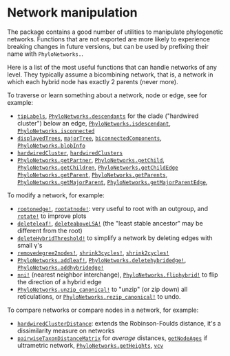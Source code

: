 # Network manipulation

The package contains a good number of utilities to manipulate phylogenetic
networks. Functions that are not exported are more likely to experience
breaking changes in future versions, but can be used by prefixing their
name with `PhyloNetworks.`.

Here is a list of the most useful functions that can handle networks of any level.
They typically assume a bicombining network, that is, a network in which
each hybrid node has exactly 2 parents (never more).

To traverse or learn something about a network, node or edge, see for example:
- [`tipLabels`](@ref),
  [`PhyloNetworks.descendants`](@ref) for the clade ("hardwired cluster") below an edge,
  [`PhyloNetworks.isdescendant`](@ref),
  [`PhyloNetworks.isconnected`](@ref)
- [`displayedTrees`](@ref), [`majorTree`](@ref),
  [`biconnectedComponents`](@ref), [`PhyloNetworks.blobInfo`](@ref)
- [`hardwiredCluster`](@ref), [`hardwiredClusters`](@ref)
- [`PhyloNetworks.getPartner`](@ref),
  [`PhyloNetworks.getChild`](@ref), [`PhyloNetworks.getChildren`](@ref), [`PhyloNetworks.getChildEdge`](@ref)
  [`PhyloNetworks.getParent`](@ref), [`PhyloNetworks.getParents`](@ref),
  [`PhyloNetworks.getMajorParent`](@ref), [`PhyloNetworks.getMajorParentEdge`](@ref),

To modify a network, for example:
- [`rootonedge!`](@ref), [`rootatnode!`](@ref):
  very useful to root with an outgroup, and [`rotate!`](@ref) to improve plots
- [`deleteleaf!`](@ref),
  [`deleteaboveLSA!`](@ref) (the "least stable ancestor" may be different from the root)
- [`deleteHybridThreshold!`](@ref) to simplify a network by deleting edges with small γ's
- [`removedegree2nodes!`](@ref), [`shrink3cycles!`](@ref), [`shrink2cycles!`](@ref)
- [`PhyloNetworks.addleaf!`](@ref),
  [`PhyloNetworks.deletehybridedge!`](@ref), [`PhyloNetworks.addhybridedge!`](@ref)
- [`nni!`](@ref) (nearest neighbor interchange),
  [`PhyloNetworks.fliphybrid!`](@ref) to flip the direction of a hybrid edge
- [`PhyloNetworks.unzip_canonical!`](@ref) to "unzip" (or zip down) all
  reticulations, or [`PhyloNetworks.rezip_canonical!`](@ref) to undo.

To compare networks or compare nodes in a network, for example:
- [`hardwiredClusterDistance`](@ref): extends the Robinson-Foulds distance,
  it's a dissimilarity measure on networks
- [`pairwiseTaxonDistanceMatrix`](@ref) for *average* distances,
  [`getNodeAges`](@ref) if ultrametric network,
  [`PhyloNetworks.getHeights`](@ref), [`vcv`](@ref)

